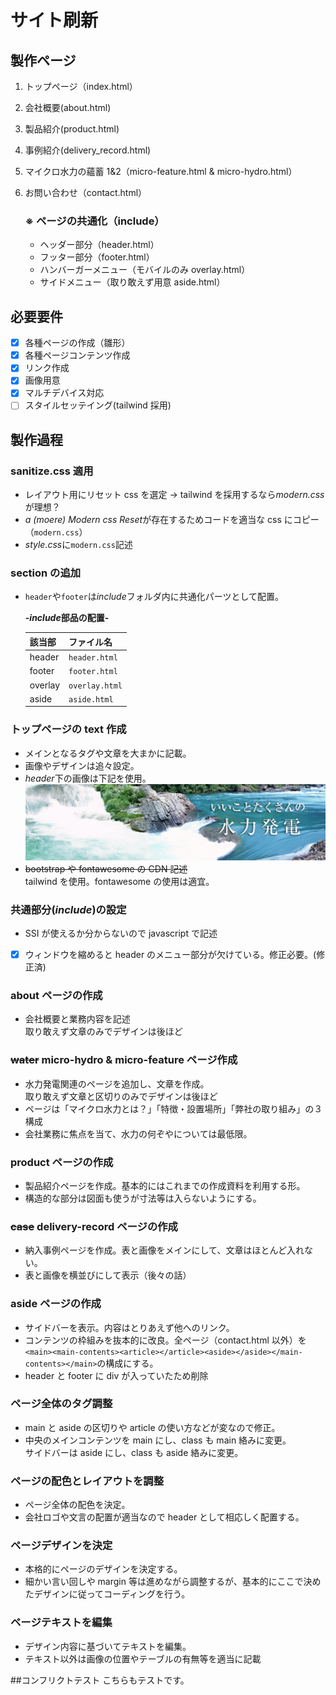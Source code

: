 # サイト刷新

## 製作ページ

1. トップページ（index.html）
2. 会社概要(about.html)
3. 製品紹介(product.html)
4. 事例紹介(delivery_record.html)
5. マイクロ水力の蘊蓄 1&2（micro-feature.html & micro-hydro.html）
6. お問い合わせ（contact.html）

    ### ※ ページの共通化（include）

    - ヘッダー部分（header.html）
    - フッター部分（footer.html）
    - ハンバーガーメニュー（モバイルのみ overlay.html）
    - サイドメニュー（取り敢えず用意 aside.html）

## 必要要件

-   [x] 各種ページの作成（雛形）
-   [x] 各種ページコンテンツ作成
-   [x] リンク作成
-   [x] 画像用意
-   [x] マルチデバイス対応
-   [ ] スタイルセッテイング(tailwind 採用)

## 製作過程

### sanitize.css 適用

-   レイアウト用にリセット css を選定 → tailwind を採用するなら*modern.css*が理想？
-   *a (moere) Modern css Reset*が存在するためコードを適当な css にコピー（`modern.css`）
-   *style.css*に`modern.css`記述

### section の追加

-   `header`や`footer`は*include*フォルダ内に共通化パーツとして配置。

    ***-include*部品の配置-**

    | 該当部  | ファイル名     |
    | ------- | -------------- |
    | header  | `header.html`  |
    | footer  | `footer.html`  |
    | overlay | `overlay.html` |
    | aside   | `aside.html`   |

### トップページの text 作成

-   メインとなるタグや文章を大まかに記載。
-   画像やデザインは追々設定。
-   *header*下の画像は下記を使用。
    ![いいことたくさんの水力発電](/img/energy2_img@2x.jpg)
-   ~~bootstrap や fontawesome の CDN 記述~~<br>
    tailwind を使用。fontawesome の使用は適宜。

### 共通部分(_include_)の設定

-   SSI が使えるか分からないので javascript で記述
-   [x] ウィンドウを縮めると header のメニュー部分が欠けている。修正必要。(修正済)

### about ページの作成

-   会社概要と業務内容を記述<br>
    取り敢えず文章のみでデザインは後ほど

### ~~water~~ micro-hydro & micro-feature ページ作成

-   水力発電関連のページを追加し、文章を作成。<br>
    取り敢えず文章と区切りのみでデザインは後ほど
-   ページは「マイクロ水力とは？」「特徴・設置場所」「弊社の取り組み」の３構成
-   会社業務に焦点を当て、水力の何ぞやについては最低限。

### product ページの作成

-   製品紹介ページを作成。基本的にはこれまでの作成資料を利用する形。
-   構造的な部分は図面も使うが寸法等は入らないようにする。

### ~~case~~ delivery-record ページの作成

-   納入事例ページを作成。表と画像をメインにして、文章はほとんど入れない。
-   表と画像を横並びにして表示（後々の話）

### aside ページの作成

-   サイドバーを表示。内容はとりあえず他へのリンク。
-   コンテンツの枠組みを抜本的に改良。全ページ（contact.html 以外）を`<main><main-contents><article></article><aside></aside></main-contents></main>`の構成にする。
-   header と footer に div が入っていたため削除

### ページ全体のタグ調整

-   main と aside の区切りや article の使い方などが変なので修正。
-   中央のメインコンテンツを main にし、class も main 絡みに変更。<br> サイドバーは aside にし、class も aside 絡みに変更。

### ページの配色とレイアウトを調整

-   ページ全体の配色を決定。
-   会社ロゴや文言の配置が適当なので header として相応しく配置する。

### ページデザインを決定

-   本格的にページのデザインを決定する。
-   細かい言い回しや margin 等は進めながら調整するが、基本的にここで決めたデザインに従ってコーディングを行う。

### ページテキストを編集

-   デザイン内容に基づいてテキストを編集。
-   テキスト以外は画像の位置やテーブルの有無等を適当に記載


##コンフリクトテスト
こちらもテストです。
